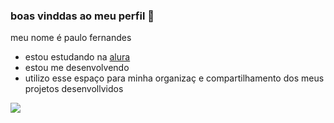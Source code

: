 ###  boas  vinddas ao  meu  perfil  🐺


meu nome é paulo fernandes

-  estou  estudando na [alura ](https://www.alura.com.br)  
-  estou me desenvolvendo
-  utilizo esse  espaço para minha organizaç e compartilhamento dos meus projetos desenvollvidos

![](https://media.tenor.com/wFfscQZsU0cAAAAC/ninjago-lego-ninjago.gif)
